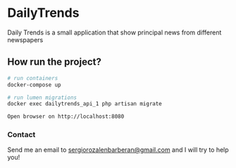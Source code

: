 # DailyTrends
Daily Trends is a small application that show principal news from different newspapers

## How run the project?

``` bash
# run containers
docker-compose up

# run lumen migrations
docker exec dailytrends_api_1 php artisan migrate

Open browser on http://localhost:8080

```

### Contact
Send me an email to sergiorozalenbarberan@gmail.com and I will try to help you!

